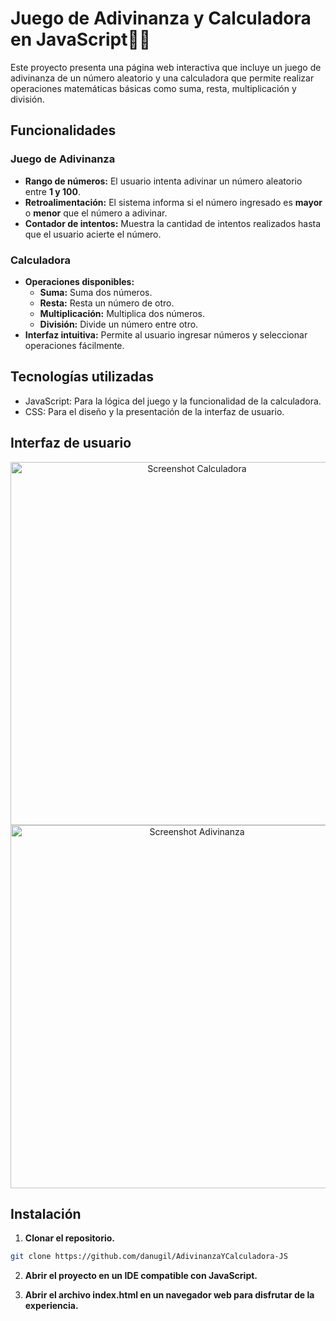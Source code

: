 # Juego de Adivinanza y Calculadora en JavaScript👩‍💻

Este proyecto presenta una página web interactiva que incluye un juego de adivinanza de un número aleatorio y una calculadora que permite realizar operaciones matemáticas básicas como suma, resta, multiplicación y división.


## Funcionalidades

### Juego de Adivinanza
- **Rango de números:** El usuario intenta adivinar un número aleatorio entre **1 y 100**.
- **Retroalimentación:** El sistema informa si el número ingresado es **mayor** o **menor** que el número a adivinar.
- **Contador de intentos:** Muestra la cantidad de intentos realizados hasta que el usuario acierte el número.

### Calculadora
- **Operaciones disponibles:**
  - **Suma:** Suma dos números.
  - **Resta:** Resta un número de otro.
  - **Multiplicación:** Multiplica dos números.
  - **División:** Divide un número entre otro.
- **Interfaz intuitiva:** Permite al usuario ingresar números y seleccionar operaciones fácilmente.


## Tecnologías utilizadas

- JavaScript: Para la lógica del juego y la funcionalidad de la calculadora.
- CSS: Para el diseño y la presentación de la interfaz de usuario.


 ## Interfaz de usuario

<div align="center">  
  <img align="center" src="https://i.ibb.co/rKhn7x8/calculadora.png"  width=581 alt="Screenshot Calculadora">
</div>
<div align="center">  
  <img align="center" src="https://i.ibb.co/SPFzR1w/adivinanza.png"  width=581 alt="Screenshot Adivinanza">
</div>


## Instalación

1. **Clonar el repositorio.**
```bash
git clone https://github.com/danugil/AdivinanzaYCalculadora-JS
```

2. **Abrir el proyecto en un IDE compatible con JavaScript.**

3. **Abrir el archivo index.html en un navegador web para disfrutar de la experiencia.**
